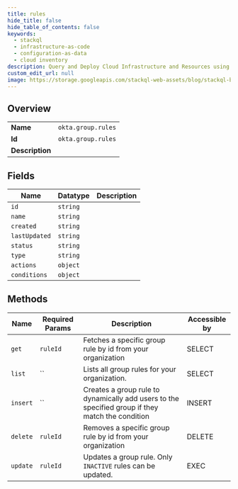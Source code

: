 ```yaml
---
title: rules
hide_title: false
hide_table_of_contents: false
keywords:
  - stackql
  - infrastructure-as-code
  - configuration-as-data
  - cloud inventory
description: Query and Deploy Cloud Infrastructure and Resources using SQL
custom_edit_url: null
image: https://storage.googleapis.com/stackql-web-assets/blog/stackql-blog-post-featured-image.png
---
```

  
    

## Overview
<table><tbody>
<tr><td><b>Name</b></td><td><code>okta.group.rules</code></td></tr>
<tr><td><b>Id</b></td><td><code>okta.group.rules</code></td></tr>
<tr><td><b>Description</b></td><td></td></tr>
</tbody></table>

## Fields
| Name | Datatype | Description |
| ---- | -------- | ----------- |
| `id` | `string` |  |
| `name` | `string` |  |
| `created` | `string` |  |
| `lastUpdated` | `string` |  |
| `status` | `string` |  |
| `type` | `string` |  |
| `actions` | `object` |  |
| `conditions` | `object` |  |
## Methods
| Name | Required Params | Description | Accessible by |
| ---- | --------------- | ----------- | ------------- |
| `get` | `ruleId` | Fetches a specific group rule by id from your organization | SELECT |
| `list` | `` | Lists all group rules for your organization. | SELECT |
| `insert` | `` | Creates a group rule to dynamically add users to the specified group if they match the condition | INSERT |
| `delete` | `ruleId` | Removes a specific group rule by id from your organization | DELETE |
| `update` | `ruleId` | Updates a group rule. Only `INACTIVE` rules can be updated. | EXEC |
